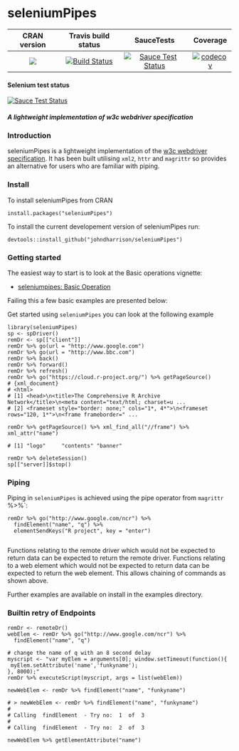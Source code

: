 seleniumPipes
==========================
| CRAN version       | Travis build status    | SauceTests  | Coverage |
| :-------------: |:-------------:|:-------------:|:-------------:|
| [![](http://www.r-pkg.org/badges/version/seleniumPipes)](https://CRAN.R-project.org/package=seleniumPipes) | [![Build Status](https://travis-ci.org/johndharrison/seleniumPipes.svg?branch=master)](https://travis-ci.org/johndharrison/seleniumPipes) | [![Sauce Test Status](https://saucelabs.com/buildstatus/seleniumPipes)](https://saucelabs.com/u/seleniumPipes) | [![codecov](https://codecov.io/gh/johndharrison/seleniumPipes/branch/master/graph/badge.svg)](https://codecov.io/gh/johndharrison/seleniumPipes)|


 

#### Selenium test status


[![Sauce Test Status](https://saucelabs.com/browser-matrix/seleniumPipes.svg)](https://saucelabs.com/u/seleniumPipes)

##### *A lightweight implementation of w3c webdriver specification*

### Introduction

seleniumPipes is a lightweight implementation of the [w3c webdriver specification](https://w3c.github.io/webdriver/webdriver-spec.html).
It has been built utilising `xml2`, `httr` and `magrittr` so provides an alternative for users who are familiar with piping.

### Install

To install seleniumPipes from CRAN

```
install.packages("seleniumPipes")
```


To install the current developement version of seleniumPipes run:

```
devtools::install_github("johndharrison/seleniumPipes")
```

### Getting started

The easiest way to start is to look at the Basic operations vignette:

* [seleniumpipes: Basic Operation](http://rpubs.com/johndharrison/seleniumPipes-basic)

Failing this a few basic examples are presented below:

Get started using `seleniumPipes` you can look at the following example

```
library(seleniumPipes)
sp <- spDriver()
remDr <- sp[["client"]]
remDr %>% go(url = "http://www.google.com")
remDr %>% go(url = "http://www.bbc.com")
remDr %>% back()
remDr %>% forward()
remDr %>% refresh()
remDr %>% go("https://cloud.r-project.org/") %>% getPageSource()
# {xml_document}
# <html>
# [1] <head>\n<title>The Comprehensive R Archive Network</title>\n<meta content="text/html; charset=u ...
# [2] <frameset style="border: none;" cols="1*, 4*">\n<frameset rows="120, 1*">\n<frame frameborder=" ...

remDr %>% getPageSource() %>% xml_find_all("//frame") %>% xml_attr("name")
 
# [1] "logo"     "contents" "banner"  

remDr %>% deleteSession()
sp[["server]]$stop()
```

### Piping

Piping in `seleniumPipes` is achieved using the pipe operator from `magrittr `%>%`:

```
remDr %>% go("http://www.google.com/ncr") %>% 
  findElement("name", "q") %>% 
  elementSendKeys("R project", key = "enter")
  
```

Functions relating to the remote driver which would not be expected to return data can
be expected to return the remote driver. Functions relating to a web element which would not be expected to return data can be expected to return the web element. This allows chaining of commands as shown above.

Further examples are available on install in the examples directory.

### Builtin retry of Endpoints

```
remDr <- remoteDr()
webElem <- remDr %>% go("http://www.google.com/ncr") %>% 
  findElement("name", "q")

# change the name of q with an 8 second delay
myscript <- "var myElem = arguments[0]; window.setTimeout(function(){
 myElem.setAttribute('name','funkyname');
}, 8000);"
remDr %>% executeScript(myscript, args = list(webElem))

newWebElem <- remDr %>% findElement("name", "funkyname")

# > newWebElem <- remDr %>% findElement("name", "funkyname")
# 
# Calling  findElement  - Try no:  1  of  3 
# 
# Calling  findElement  - Try no:  2  of  3 

newWebElem %>% getElementAttribute("name")
```
